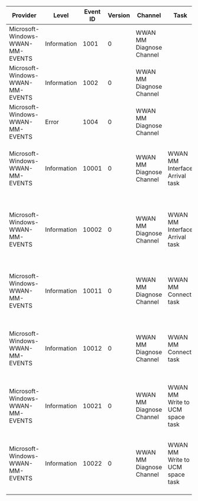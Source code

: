 Provider                          |  Level        |  Event ID  |  Version  |  Channel                   |  Task                             |  Opcode  |  Keyword  |  Message
----------------------------------|---------------|------------|-----------|----------------------------|-----------------------------------|----------|-----------|-----------------------------------------------------------------------------------------
Microsoft-Windows-WWAN-MM-EVENTS  |  Information  |  1001      |  0        |  WWAN MM Diagnose Channel  |                                   |          |           |
Microsoft-Windows-WWAN-MM-EVENTS  |  Information  |  1002      |  0        |  WWAN MM Diagnose Channel  |                                   |          |           |
Microsoft-Windows-WWAN-MM-EVENTS  |  Error        |  1004      |  0        |  WWAN MM Diagnose Channel  |                                   |          |           |  WWAN MM Event : Error occurred in WWAN MM Module
Microsoft-Windows-WWAN-MM-EVENTS  |  Information  |  10001     |  0        |  WWAN MM Diagnose Channel  |  WWAN MM Interface Arrival task   |  Start   |           |  WWAN MM Event : New WWAN Interface is arrived to the WWAN MM
Microsoft-Windows-WWAN-MM-EVENTS  |  Information  |  10002     |  0        |  WWAN MM Diagnose Channel  |  WWAN MM Interface Arrival task   |  Stop    |           |  WWAN MM Event : WWAN MM got notification of Interface initialization of a new interface
Microsoft-Windows-WWAN-MM-EVENTS  |  Information  |  10011     |  0        |  WWAN MM Diagnose Channel  |  WWAN MM Connect task             |  Start   |           |  WWAN MM Event : Connect request issued by the WWAN MM module
Microsoft-Windows-WWAN-MM-EVENTS  |  Information  |  10012     |  0        |  WWAN MM Diagnose Channel  |  WWAN MM Connect task             |  Stop    |           |  WWAN MM Event : Connect completion response received by the WWAN MM Module
Microsoft-Windows-WWAN-MM-EVENTS  |  Information  |  10021     |  0        |  WWAN MM Diagnose Channel  |  WWAN MM Write to UCM space task  |  Start   |           |  WWAN MM Event : WWAN MM Module writing start into UCM namepspace
Microsoft-Windows-WWAN-MM-EVENTS  |  Information  |  10022     |  0        |  WWAN MM Diagnose Channel  |  WWAN MM Write to UCM space task  |  Stop    |           |  WWAN MM Event : WWAN MM Module writing complete into UCM namepspace